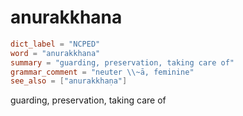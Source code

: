 # anurakkhana

``` toml
dict_label = "NCPED"
word = "anurakkhana"
summary = "guarding, preservation, taking care of"
grammar_comment = "neuter \\~ā, feminine"
see_also = ["anurakkhaṇa"]
```

guarding, preservation, taking care of

